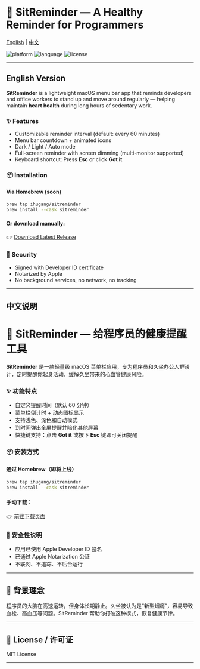 # 🧘 SitReminder — A Healthy Reminder for Programmers 

[English](#english-version) | [中文](#中文说明)

![platform](https://img.shields.io/badge/platform-macOS-blue)
![language](https://img.shields.io/badge/language-Swift-orange)
![license](https://img.shields.io/github/license/ihugang/SitReminder)

---

## English Version

**SitReminder** is a lightweight macOS menu bar app that reminds developers and office workers to stand up and move around regularly — helping maintain **heart health** during long hours of sedentary work.

### ✨ Features

- Customizable reminder interval (default: every 60 minutes)
- Menu bar countdown + animated icons
- Dark / Light / Auto mode
- Full-screen reminder with screen dimming (multi-monitor supported)
- Keyboard shortcut: Press **Esc** or click **Got it**

### 📦 Installation

#### Via Homebrew (soon)

```bash
brew tap ihugang/sitreminder
brew install --cask sitreminder
```

#### Or download manually:

👉 [Download Latest Release](https://github.com/ihugang/sitreminder/releases)

### 🔐 Security

- Signed with Developer ID certificate
- Notarized by Apple
- No background services, no network, no tracking

---

## 中文说明
# 🧘 SitReminder — 给程序员的健康提醒工具
**SitReminder** 是一款轻量级 macOS 菜单栏应用，专为程序员和久坐办公人群设计，定时提醒你起身活动，缓解久坐带来的心血管健康风险。

### ✨ 功能特点

- 自定义提醒时间（默认 60 分钟）
- 菜单栏倒计时 + 动态图标显示
- 支持浅色、深色和自动模式
- 到时间弹出全屏提醒并暗化其他屏幕
- 快捷键支持：点击 **Got it** 或按下 **Esc** 键即可关闭提醒

### 📦 安装方式

#### 通过 Homebrew（即将上线）

```bash
brew tap ihugang/sitreminder
brew install --cask sitreminder
```

#### 手动下载：

👉 [前往下载页面](https://github.com/ihugang/sitreminder/releases)

### 🔐 安全性说明

- 应用已使用 Apple Developer ID 签名
- 已通过 Apple Notarization 公证
- 不联网、不追踪、不后台运行

---

## 🧠 背景理念

程序员的大脑在高速运转，但身体长期静止。久坐被认为是“新型烟瘾”，容易导致血栓、高血压等问题。SitReminder 帮助你打破这种模式，恢复健康节律。

---

## 📄 License / 许可证

MIT License

---